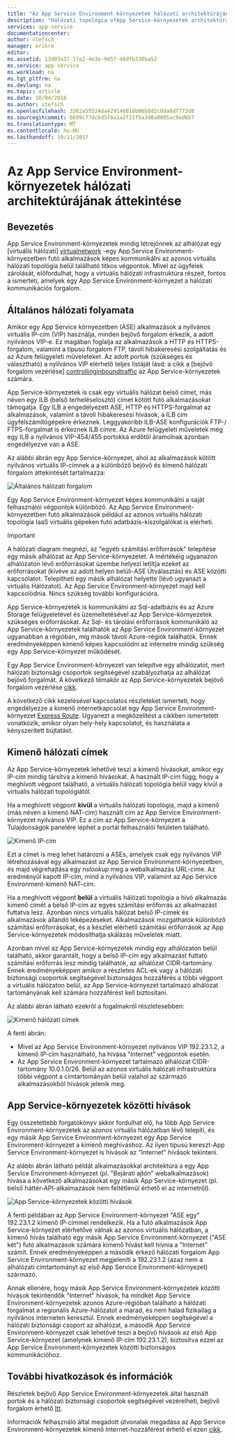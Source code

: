 ```yaml
---
title: "Az App Service Environment-környezetek hálózati architektúrájának áttekintése"
description: "Hálózati topológia ofApp Service-környezetek architektúra áttekintése."
services: app-service
documentationcenter: 
author: stefsch
manager: erikre
editor: 
ms.assetid: 13d03a37-1fe2-4e3e-9d57-46dfb330ba52
ms.service: app-service
ms.workload: na
ms.tgt_pltfrm: na
ms.devlang: na
ms.topic: article
ms.date: 10/04/2016
ms.author: stefsch
ms.openlocfilehash: 3362a55524da42914681db06b8d2c0da8df773d8
ms.sourcegitcommit: 6699c77dcbd5f8a1a2f21fba3d0a0005ac9ed6b7
ms.translationtype: MT
ms.contentlocale: hu-HU
ms.lasthandoff: 10/11/2017
---
```

# <a name="network-architecture-overview-of-app-service-environments"></a>Az App Service Environment-környezetek hálózati architektúrájának áttekintése
## <a name="introduction"></a>Bevezetés
App Service Environment-környezetek mindig létrejönnek az alhálózat egy [virtuális hálózati] [ virtualnetwork] -egy App Service Environment-környezetben futó alkalmazások képes kommunikálni az azonos virtuális hálózati topológia belül található titkos végpontok.  Mivel az ügyfelek zárolását, előfordulhat, hogy a virtuális hálózati infrastruktúra részeit, fontos a ismerteti, amelyek egy App Service Environment-környezet a hálózati kommunikációs forgalom.

## <a name="general-network-flow"></a>Általános hálózati folyamata
Amikor egy App Service környezetben (ASE) alkalmazások a nyilvános virtuális IP-cím (VIP) használja, minden bejövő forgalom érkezik, a adott nyilvános VIP-e.  Ez magában foglalja az alkalmazások a HTTP és HTTPS-forgalom, valamint a típusú forgalom FTP, távoli hibakeresési szolgáltatás és az Azure felügyeleti műveleteket.  Az adott portok (szükséges és választható) a nyilvános VIP elérhető teljes listáját lásd: a cikk a [bejövő forgalom vezérlése] [ controllinginboundtraffic] az App Service-környezetek számára. 

App Service-környezetek is csak egy virtuális hálózat belső címet, más néven egy ILB (belső terheléselosztó) címet kötött futó alkalmazásokat támogatja.  Egy ILB a engedélyezett ASE, HTTP és HTTPS-forgalmat az alkalmazások, valamint a távoli hibakeresési hívások, a ILB cím ügyfélszámítógépekre érkeznek.  Leggyakoribb ILB-ASE konfigurációk FTP-/ FTPS-forgalmat is érkeznek ILB címre.  Az Azure felügyeleti műveletek még egy ILB a nyilvános VIP-454/455 portokká erdőtől áramolnak azonban engedélyezve van a ASE.

Az alábbi ábrán egy App Service-környezet, ahol az alkalmazások kötött nyilvános virtuális IP-címnek a a különböző bejövő és kimenő hálózati forgalom áttekintését tartalmazza:

![Általános hálózati forgalom][GeneralNetworkFlows]

Egy App Service Environment-környezet képes kommunikálni a saját felhasználói végpontok különböző.  Az App Service Environment-környezetben futó alkalmazások például az azonos virtuális hálózati topológia IaaS virtuális gépeken futó adatbázis-kiszolgálókat is elérheti.

> [!IMPORTANT]
> A hálózati diagram megnézi, az "egyéb számítási erőforrások" telepítése egy másik alhálózat az App Service-környezetet. A mértékéig ugyanazon alhálózaton lévő erőforrásokat üzembe helyezi letiltja ezeket az erőforrásokat (kivéve az adott helyen belüli-ASE Útválasztás) és ASE közötti kapcsolatot. Telepítheti egy másik alhálózat helyette (lévő ugyanazt a virtuális Hálózatot). Az App Service Environment-környezet majd kell kapcsolódnia. Nincs szükség további konfigurációra.
> 
> 

App Service-környezetek is kommunikálni az Sql-adatbázis és az Azure Storage felügyeletével és üzemeltetésével az App Service-környezetek szükséges erőforrásokat.  Az Sql- és tárolási erőforrások kommunikáló az App Service-környezetek találhatók az App Service Environment-környezet ugyanabban a régióban, míg mások távoli Azure-régiók találhatók.  Ennek eredményeképpen kimenő képes kapcsolódni az internetre mindig szükség egy App Service-környezet működését. 

Egy App Service Environment-környezet van telepítve egy alhálózatot, mert hálózati biztonsági csoportok segítségével szabályozhatja az alhálózat bejövő forgalmát.  A következő témakör az App Service-környezetek bejövő forgalom vezérlése [cikk][controllinginboundtraffic].

A következő cikk kezelésével kapcsolatos részleteket ismerteti, hogy engedélyezze a kimenő internetkapcsolat egy App Service Environment-környezet [Express Route][ExpressRoute].  Ugyanezt a megközelítést a cikkben ismertetett vonatkozik, amikor olyan hely-hely kapcsolatot, és használata a kényszerített bújtatást.

## <a name="outbound-network-addresses"></a>Kimenő hálózati címek
Az App Service-környezetek lehetővé teszi a kimenő hívásokat, amikor egy IP-cím mindig társítva a kimenő hívásokat.  A használt IP-cím függ, hogy a meghívott végpont található, a virtuális hálózati topológia belül vagy kívül a virtuális hálózati topológiától.

Ha a meghívott végpont **kívül** a virtuális hálózati topológia, majd a kimenő (más néven a kimenő NAT-cím) használt cím az App Service Environment-környezet nyilvános VIP.  Ez a cím az App Service-környezet a Tulajdonságok panelére léphet a portál felhasználói felületen található.

![Kimenő IP-cím][OutboundIPAddress]

Ezt a címet is meg lehet határozni a ASEs, amelyek csak egy nyilvános VIP létrehozásával egy alkalmazást az App Service Environment-környezetben, és majd végrehajtása egy *nslookup* meg a webalkalmazás URL-címe. Az eredményül kapott IP-cím, mind a nyilvános VIP, valamint az App Service Environment-kimenő NAT-cím.

Ha a meghívott végpont **belül** a virtuális hálózati topológia a hívó alkalmazás kimenő címét a belső IP-cím az egyes számítási erőforrás az alkalmazást futtatva lesz.  Azonban nincs virtuális hálózat belső IP-címek és alkalmazások állandó leképezéseket.  Alkalmazások mozgathatók különböző számítási erőforrásokat, és a készlet elérhető számítási erőforrások az App Service-környezetek módosíthatja skálázás műveletek miatt.

Azonban mivel az App Service-környezetek mindig egy alhálózaton belül található, akkor garantált, hogy a belső IP-cím egy alkalmazást futtató számítási erőforrás lesz mindig találhatók, az alhálózat CIDR-tartomány.  Ennek eredményeképpen amikor a részletes ACL-ek vagy a hálózati biztonsági csoportok segítségével biztonságos hozzáférés a többi végpont a virtuális hálózaton belül, az App Service-környezet tartalmazó alhálózat tartományának kell számára hozzáférést kell biztosítani.

Az alábbi ábrán látható ezekről a fogalmakról részletesebben:

![Kimenő hálózati címek][OutboundNetworkAddresses]

A fenti ábrán:

* Mivel az App Service Environment-környezet nyilvános VIP 192.23.1.2, a kimenő IP-cím használható, ha hívása "Internet" végpontok esetén.
* Az App Service Environment-környezet tartalmazó alhálózat CIDR-tartomány 10.0.1.0/26.  Belül az azonos virtuális hálózati infrastruktúra többi végpont a címtartományán belül valahol az származó alkalmazásokból hívások jelenik meg.

## <a name="calls-between-app-service-environments"></a>App Service-környezetek közötti hívások
Egy összetettebb forgatókönyv akkor fordulhat elő, ha több App Service Environment-környezetek az azonos virtuális hálózatban lévő telepíti, és egy másik App Service Environment-környezet egy App Service Environment-környezet a kimenő meghíváshoz.  Az ilyen típusú kereszt-App Service Environment-környezet is hívások az "Internet" hívások tekinteni.

Az alábbi ábrán látható példát alkalmazásokkal architektúra a egy App Service Environment-környezet (pl. "Bejárati ajtón" webalkalmazások) hívása a következő alkalmazásokat egy másik App Service-környezet (pl. belső háttér-API-alkalmazások nem feltétlenül érhető el az internetről). 

![App Service-környezetek közötti hívások][CallsBetweenAppServiceEnvironments] 

A fenti példában az App Service Environment-környezet "ASE egy" 192.23.1.2 kimenő IP-címmel rendelkezik.  Ha a futó alkalmazások App Service-környezet elérhetővé válnak az azonos virtuális hálózatban, a kimenő hívás található egy másik App Service Environment-környezet ("ASE két") futó alkalmazások számára kimenő hívást kell hívnia a "Internet" számít.  Ennek eredményeképpen a második érkező hálózati forgalom App Service Environment-környezet megjeleníti a 192.23.1.2 (azaz nem a alhálózati címtartományt az első App Service Environment-környezet) származó.

Annak ellenére, hogy másik App Service Environment-környezetek közötti hívások tekintendők "Internet" hívások, ha mindkét App Service Environment-környezetek azonos Azure-régióban található a hálózati forgalmat a regionális Azure-hálózatot a marad, és nem halad fizikailag a nyilvános interneten keresztül.  Ennek eredményeképpen segítségével a hálózati biztonsági csoport az alhálózat, a második App Service Environment-környezet csak lehetővé teszi a bejövő hívások az első App Service-környezet (amelynek kimenő IP-cím 192.23.1.2), biztosítva ezzel az App Service Environment-környezetek közötti biztonságos kommunikációhoz.

## <a name="additional-links-and-information"></a>További hivatkozások és információk
Részletek bejövő App Service Environment-környezetek által használt portok és a hálózati biztonsági csoportok segítségével vezérelheti, bejövő forgalom érhető [Itt][controllinginboundtraffic].

Információk felhasználó által megadott útvonalak megadása az App Service Environment-környezetek kimenő Internet-hozzáférést érhető el ezen [cikk][ExpressRoute]. 

<!-- LINKS -->
[virtualnetwork]: http://azure.microsoft.com/services/virtual-network/
[controllinginboundtraffic]:  app-service-app-service-environment-control-inbound-traffic.md
[ExpressRoute]:  app-service-app-service-environment-network-configuration-expressroute.md

<!-- IMAGES -->
[GeneralNetworkFlows]: ./media/app-service-app-service-environment-network-architecture-overview/NetworkOverview-1.png
[OutboundIPAddress]: ./media/app-service-app-service-environment-network-architecture-overview/OutboundIPAddress-1.png
[OutboundNetworkAddresses]: ./media/app-service-app-service-environment-network-architecture-overview/OutboundNetworkAddresses-1.png
[CallsBetweenAppServiceEnvironments]: ./media/app-service-app-service-environment-network-architecture-overview/CallsBetweenEnvironments-1.png

